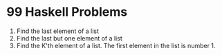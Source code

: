 99 Haskell Problems
===================

1. Find the last element of a list
2. Find the last but one element of a list
3. Find the K'th element of a list. The first element in the list is number 1.
